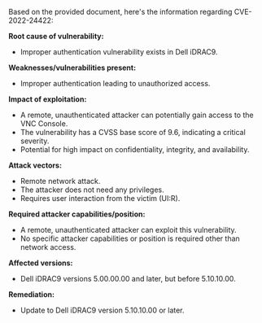 Based on the provided document, here's the information regarding CVE-2022-24422:

**Root cause of vulnerability:**
- Improper authentication vulnerability exists in Dell iDRAC9.

**Weaknesses/vulnerabilities present:**
- Improper authentication leading to unauthorized access.

**Impact of exploitation:**
- A remote, unauthenticated attacker can potentially gain access to the VNC Console.
- The vulnerability has a CVSS base score of 9.6, indicating a critical severity.
- Potential for high impact on confidentiality, integrity, and availability.

**Attack vectors:**
- Remote network attack.
- The attacker does not need any privileges.
- Requires user interaction from the victim (UI:R).

**Required attacker capabilities/position:**
- A remote, unauthenticated attacker can exploit this vulnerability.
- No specific attacker capabilities or position is required other than network access.

**Affected versions:**
- Dell iDRAC9 versions 5.00.00.00 and later, but before 5.10.10.00.

**Remediation:**
- Update to Dell iDRAC9 version 5.10.10.00 or later.